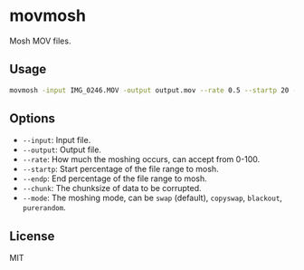 # movmosh
Mosh MOV files.

## Usage
```bash
movmosh -input IMG_0246.MOV -output output.mov --rate 0.5 --startp 20 --endp 96 --chunk 222 --mode copyswap
```

## Options
- `--input`: Input file.
- `--output`: Output file.
- `--rate`: How much the moshing occurs, can accept from 0-100.
- `--startp`: Start percentage of the file range to mosh.
- `--endp`: End percentage of the file range to mosh.
- `--chunk`: The chunksize of data to be corrupted.
- `--mode`: The moshing mode, can be `swap` (default), `copyswap`, `blackout`, `purerandom`.

## License
MIT
